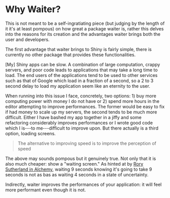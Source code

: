 # Why Waiter?

This is not meant to be a self-ingratiating piece (but judging by the length of it it's at least pompous) on how great a package waiter is, rather this delves into the reasons for its creation and the advantages waiter brings both the user and developers.

The first advantage that waiter brings to Shiny is fairly simple, there is currently no other package that provides these functionalities.

[My] Shiny apps can be slow. A combination of large computation, crappy servers, and poor code leads to applications that may take a long time to load. The end users of the applications tend to be used to other services such as that of Google which load in a fraction of a second, so a 2 to 3 second delay to load my application seem like an eternity to the user.

When running into this issue I face, concretely, two options: 1) buy more computing power with money I do not have or 2) spend more hours in the editor attempting to improve performances. The former would be easy to fix if had money to scale up my servers, the second tends to be much more difficult. Either I have bashed my app together in a jiffy and some refactoring considerably improves performances or I wrote good code which I is---to me---difficult to improve upon. But there actually is a third option, loading screens.

> The alternative to improving speed is to improve the perception of speed

The above may sounds pompous but it genuinely true. Not only that it is also much cheaper: show a "waiting screen." As hinted at by [Rory Sutherland in Alchemy](https://www.amazon.co.uk/Alchemy-Surprising-Power-Ideas-Sense/dp/0753556502), waiting 9 seconds knowing it's going to take 9 seconds is not as bas as waiting 4 seconds in a state of uncertainty.

Indirectly, waiter improves the performances of your application: it will feel more performant even though it is not.
